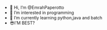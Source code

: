 - 👋 Hi, I’m @EmrahPaperotto
- 👀 I’m interested in programming
- 🌱 I’m currently learning python,java and batch 
- 😎I'M BEST?
<!---
EmrahPaperotto/EmrahPaperotto is a ✨ special ✨ repository because its `README.md` (this file) appears on your GitHub profile.
You can click the Preview link to take a look at your changes.
--->
